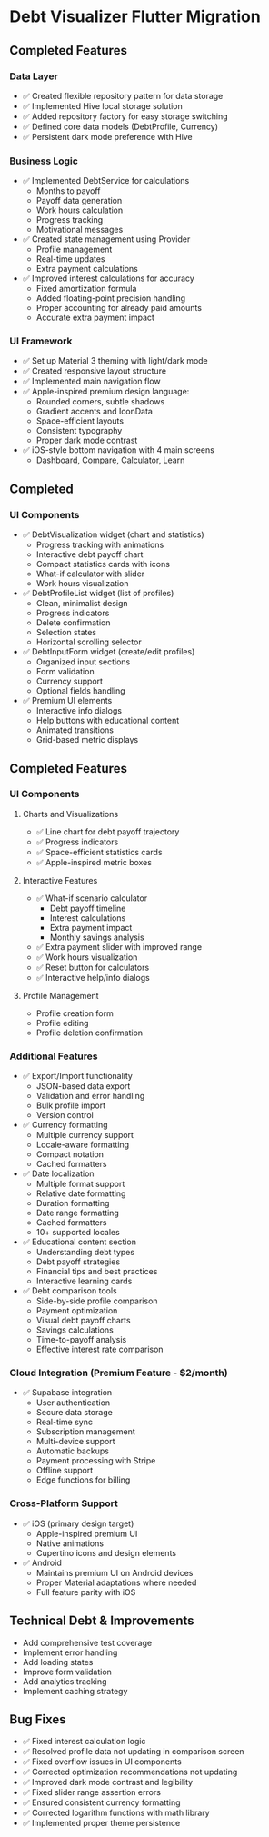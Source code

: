 # Debt Visualizer Flutter Migration

## Completed Features

### Data Layer
- ✅ Created flexible repository pattern for data storage
- ✅ Implemented Hive local storage solution
- ✅ Added repository factory for easy storage switching
- ✅ Defined core data models (DebtProfile, Currency)
- ✅ Persistent dark mode preference with Hive

### Business Logic
- ✅ Implemented DebtService for calculations
  - Months to payoff
  - Payoff data generation
  - Work hours calculation
  - Progress tracking
  - Motivational messages
- ✅ Created state management using Provider
  - Profile management
  - Real-time updates
  - Extra payment calculations
- ✅ Improved interest calculations for accuracy
  - Fixed amortization formula
  - Added floating-point precision handling
  - Proper accounting for already paid amounts
  - Accurate extra payment impact

### UI Framework
- ✅ Set up Material 3 theming with light/dark mode
- ✅ Created responsive layout structure
- ✅ Implemented main navigation flow
- ✅ Apple-inspired premium design language:
  - Rounded corners, subtle shadows
  - Gradient accents and IconData
  - Space-efficient layouts
  - Consistent typography
  - Proper dark mode contrast
- ✅ iOS-style bottom navigation with 4 main screens
  - Dashboard, Compare, Calculator, Learn

## Completed

### UI Components
- ✅ DebtVisualization widget (chart and statistics)
  - Progress tracking with animations
  - Interactive debt payoff chart
  - Compact statistics cards with icons
  - What-if calculator with slider
  - Work hours visualization
- ✅ DebtProfileList widget (list of profiles)
  - Clean, minimalist design
  - Progress indicators
  - Delete confirmation
  - Selection states
  - Horizontal scrolling selector
- ✅ DebtInputForm widget (create/edit profiles)
  - Organized input sections
  - Form validation
  - Currency support
  - Optional fields handling
- ✅ Premium UI elements
  - Interactive info dialogs
  - Help buttons with educational content
  - Animated transitions
  - Grid-based metric displays

## Completed Features

### UI Components
1. Charts and Visualizations
   - ✅ Line chart for debt payoff trajectory
   - ✅ Progress indicators
   - ✅ Space-efficient statistics cards
   - ✅ Apple-inspired metric boxes

2. Interactive Features
   - ✅ What-if scenario calculator
     - Debt payoff timeline
     - Interest calculations
     - Extra payment impact
     - Monthly savings analysis
   - ✅ Extra payment slider with improved range
   - ✅ Work hours visualization
   - ✅ Reset button for calculators
   - ✅ Interactive help/info dialogs

3. Profile Management
   - Profile creation form
   - Profile editing
   - Profile deletion confirmation

### Additional Features
- ✅ Export/Import functionality
  - JSON-based data export
  - Validation and error handling
  - Bulk profile import
  - Version control
- ✅ Currency formatting
  - Multiple currency support
  - Locale-aware formatting
  - Compact notation
  - Cached formatters
- ✅ Date localization
  - Multiple format support
  - Relative date formatting
  - Duration formatting
  - Date range formatting
  - Cached formatters
  - 10+ supported locales
- ✅ Educational content section
  - Understanding debt types
  - Debt payoff strategies
  - Financial tips and best practices
  - Interactive learning cards
- ✅ Debt comparison tools
  - Side-by-side profile comparison
  - Payment optimization
  - Visual debt payoff charts
  - Savings calculations
  - Time-to-payoff analysis
  - Effective interest rate comparison

### Cloud Integration (Premium Feature - $2/month)
- ✅ Supabase integration
  - User authentication
  - Secure data storage
  - Real-time sync
  - Subscription management
  - Multi-device support
  - Automatic backups
  - Payment processing with Stripe
  - Offline support
  - Edge functions for billing

### Cross-Platform Support
- ✅ iOS (primary design target)
  - Apple-inspired premium UI
  - Native animations
  - Cupertino icons and design elements
- ✅ Android
  - Maintains premium UI on Android devices
  - Proper Material adaptations where needed
  - Full feature parity with iOS

## Technical Debt & Improvements
- Add comprehensive test coverage
- Implement error handling
- Add loading states
- Improve form validation
- Add analytics tracking
- Implement caching strategy

## Bug Fixes
- ✅ Fixed interest calculation logic
- ✅ Resolved profile data not updating in comparison screen
- ✅ Fixed overflow issues in UI components
- ✅ Corrected optimization recommendations not updating
- ✅ Improved dark mode contrast and legibility
- ✅ Fixed slider range assertion errors
- ✅ Ensured consistent currency formatting
- ✅ Corrected logarithm functions with math library
- ✅ Implemented proper theme persistence
